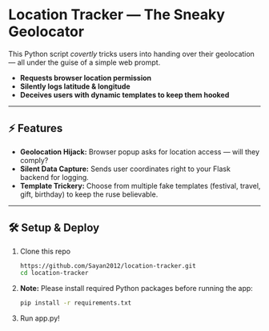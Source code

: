 # Location Tracker — The Sneaky Geolocator

This Python script *covertly* tricks users into handing over their geolocation — all under the guise of a simple web prompt.

- **Requests browser location permission**
- **Silently logs latitude & longitude**
- **Deceives users with dynamic templates to keep them hooked**

---

## ⚡ Features

- **Geolocation Hijack:** Browser popup asks for location access — will they comply?  
- **Silent Data Capture:** Sends user coordinates right to your Flask backend for logging.  
- **Template Trickery:** Choose from multiple fake templates (festival, travel, gift, birthday) to keep the ruse believable.  

---

## 🛠 Setup & Deploy

1.  Clone this repo
    ```bash
    https://github.com/Sayan2012/location-tracker.git
    cd location-tracker
       ```

 2.  **Note:** Please install required Python packages before running the app:
  
     ```bash
     pip install -r requirements.txt
     ```
3.  Run app.py!
